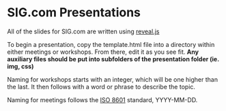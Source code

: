 # SIG.com Presentations

All of the slides for SIG.com are written using [reveal.js](https://github.com/hakimel/reveal.js/)

To begin a presentation, copy the template.html file into a directory within either meetings or workshops.
From there, edit it as you see fit.
__Any auxiliary files should be put into subfolders of the presentation folder (ie. img, css)__


Naming for workshops starts with an integer, which will be one higher than the last. It then follows with a word or phrase to describe the topic.

Naming for meetings follows the [ISO 8601](https://en.wikipedia.org/wiki/ISO_8601) standard, YYYY-MM-DD.
